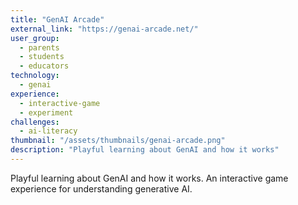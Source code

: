 ```yaml
---
title: "GenAI Arcade"
external_link: "https://genai-arcade.net/"
user_group:
  - parents
  - students
  - educators
technology:
  - genai
experience:
  - interactive-game
  - experiment
challenges:
  - ai-literacy
thumbnail: "/assets/thumbnails/genai-arcade.png"
description: "Playful learning about GenAI and how it works"
---
```


Playful learning about GenAI and how it works. An interactive game experience for understanding generative AI.
